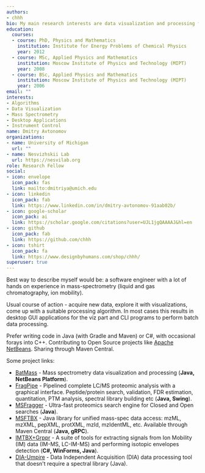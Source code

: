 ```yaml
---
authors:
- chhh
bio: My main research interests are data visualization and processing for mass spectrometry.
education:
  courses:
  - course: PhD, Physics and Mathematics
    institution: Institute for Energy Problems of Chemical Physics
    year: 2012
  - course: MSc, Applied Physics and Mathematics
    institution: Moscow Institute of Physics and Technology (MIPT)
    year: 2008
  - course: BSc, Applied Physics and Mathematics
    institution: Moscow Institute of Physics and Technology (MIPT)
    year: 2006
email: ""
interests:
- Algorithms
- Data Visualization
- Mass Spectrometry
- Desktop Applications
- Instrument Control
name: Dmitry Avtonomov
organizations:
- name: University of Michigan
  url: ""
- name: Nesvizhskii Lab
  url: https://nesvilab.org
role: Research Fellow
social:
- icon: envelope
  icon_pack: fas
  link: mailto:dmitriya@umich.edu
- icon: linkedin
  icon_pack: fab
  link: https://www.linkedin.com/in/dmitry-avtonomov-91aab02b/
- icon: google-scholar
  icon_pack: ai
  link: https://scholar.google.com/citations?user=UJL1jgQAAAAJ&hl=en
- icon: github
  icon_pack: fab
  link: https://github.com/chhh
- icon: tshirt
  icon_pack: fa
  link: https://www.designbyhumans.com/shop/chhh/
superuser: true
---
```


Best way to describe myself would be: 
a software engineer with a lot of hands on experience in mass-spectrometry
(liquid and gas chromatography, ion mobility).

Usual course of action - acquire new data, explore it with visualizations,
come up with a suitable processing algorithm. In most cases this results in
desktop GUI applications for the viz part and CLI programs to perform batch
data processing.

Prefer writing code in Java (with Gradle and Maven) or C#, with occasional 
forays into C++. Contributing to Open Source projects like 
[Apache NetBeans](https://netbeans.apache.org/). Sharing through Maven Central.

Some project links: 
- [BatMass](http://batmass.org) - Mass spectrometry data visualization and processing (__Java, NetBeans Platform__).
- [FragPipe](https://github.com/nesvilab/fragpipe) - Pipelined complete LC/MS proteomic analysis with a graphical interface.
Peptide/protein search, validation, FDR estimation, quantitation, PTM analysis, spectral library building etc (__Java, Swing__).
- [MSFragger](https://msfragger.nesvilab.org/) - Ultra-fast proteomics search engine for Closed and Open searches (__Java__).
- [MSFTBX](https://github.com/chhh/msftbx) - Java library for unified mass-spec data access: mzML, mzXML, pepXML, protXML, mzId, mzIdentML, etc. Available through Maven Central (__Java, gRPC__).
- [IMTBX+Grppr](https://chhh.github.io/IMTBX) - A suite of tools for extracting signals from Ion Mobility (IM) data (IM-MS, LC-IM-MS) and performing isotopic envelopes detection (__C#, WinForms, Java__).
- [DIA-Umpire](http://diaumpire.sourceforge.net/) - Data Independent Acquisition (DIA) data processing tool that doesn't require a spectral library (Java).
